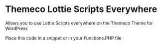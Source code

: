 # Themeco Lottie Scripts Everywhere
Allows you to use Lottie Scripts everywhere on the Themeco Theme for WordPress

Place this code in a snippet or in your Functions.PHP file
